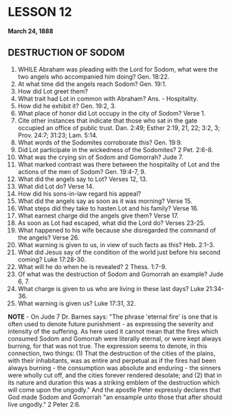 # LESSON 12
**March 24, 1888**

## DESTRUCTION OF SODOM

1. WHILE Abraham was pleading with the Lord for Sodom, what were the two angels who accompanied him doing? Gen. 18:22.
2. At what time did the angels reach Sodom? Gen. 19:1.
3. How did Lot greet them?
4. What trait had Lot in common with Abraham? Ans. - Hospitality.
5. How did he exhibit it? Gen. 19:2, 3.
6. What place of honor did Lot occupy in the city of Sodom? Verse 1.
7. Cite other instances that indicate that those who sat in the gate occupied an office of public trust. Dan. 2:49; Esther 2:19, 21, 22; 3:2, 3; Prov. 24:7; 31:23; Lam. 5:14.
8. What words of the Sodomites corroborate this? Gen. 19:9.
9. Did Lot participate in the wickedness of the Sodomites? 2 Pet. 2:6-8.
10. What was the crying sin of Sodom and Gomorrah? Jude 7.
11. What marked contrast was there between the hospitality of Lot and the actions of the men of Sodom? Gen. 19:4-7, 9.
12. What did the angels say to Lot? Verses 12, 13.
13. What did Lot do? Verse 14.
14. How did his sons-in-law regard his appeal?
15. What did the angels say as soon as it was morning? Verse 15.
16. What steps did they take to hasten Lot and his family? Verse 16.
17. What earnest charge did the angels give them? Verse 17.
18. As soon as Lot had escaped, what did the Lord do? Verses 23-25.
19. What happened to his wife because she disregarded the command of the angels? Verse 26.
20. What warning is given to us, in view of such facts as this? Heb. 2:1-3.
21. What did Jesus say of the condition of the world just before his second coming? Luke 17:28-30.
22. What will he do when he is revealed? 2 Thess. 1:7-9.
23. Of what was the destruction of Sodom and Gomorrah an example? Jude 6, 7.
24. What charge is given to us who are living in these last days? Luke 21:34-36.
25. What warning is given us? Luke 17:31, 32.

**NOTE** - On Jude 7 Dr. Barnes says: "The phrase 'eternal fire' is one that is often used to denote future punishment - as expressing the severity and intensity of the suffering. As here used it cannot mean that the fires which consumed Sodom and Gomorrah were literally eternal, or were kept always burning, for that was not true. The expression seems to denote, in this connection, two things: (1) That the destruction of the cities of the plains, with their inhabitants, was as entire and perpetual as if the fires had been always burning - the consumption was absolute and enduring - the sinners were wholly cut off, and the cities forever rendered desolate; and (2) that in its nature and duration this was a striking emblem of the destruction which will come upon the ungodly." And the apostle Peter expressly declares that God made Sodom and Gomorrah "an ensample unto those that after should live ungodly." 2 Peter 2:6.